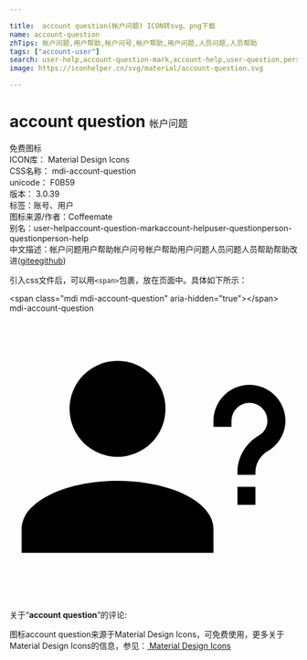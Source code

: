 ```yaml
---

title:  account question(帐户问题) ICON转svg、png下载
name: account-question
zhTips: 帐户问题,用户帮助,帐户问号,帐户帮助,用户问题,人员问题,人员帮助
tags: ["account-user"]
search: user-help,account-question-mark,account-help,user-question,person-question,person-help
image: https://iconhelper.cn/svg/material/account-question.svg

---
```


# account question  <small style="font-size: 60%;font-weight: 100">帐户问题</small>


<div class="detail-page">
<p>
<span><span class="badge-success badge">免费图标</span> </span>
<br/>
<span>
ICON库：
<span class="badge-secondary badge">Material Design Icons</span> 
</span>
<br/>
<span>
CSS名称：
<span class="badge-secondary badge">mdi-account-question</span> 
</span>
<br/>
<span>
unicode：
<span class="badge-secondary badge">F0B59</span> 
<copy-btn content='F0B59' btn-title=""></copy-btn>
<copy-btn :content='String.fromCodePoint(parseInt("F0B59", 16))' btn-title="复制U"></copy-btn>
</span>
<br/>
<span>
版本：
<span class="badge-secondary badge">3.0.39</span> 
</span><br/><span>标签：<span class="badge-light badge"><router-link to="/tags/account-user.html">账号、用户</router-link></span></span>
<br/>
<span>图标来源/作者：<span class="badge-light badge">Coffeemate</span></span> 
<br/>
<span>别名：<span class="badge-light badge">user-help</span><span class="badge-light badge">account-question-mark</span><span class="badge-light badge">account-help</span><span class="badge-light badge">user-question</span><span class="badge-light badge">person-question</span><span class="badge-light badge">person-help</span></span><br/><span class="zh-detail">中文描述：<span class="badge-primary badge">帐户问题</span><span class="badge-primary badge">用户帮助</span><span class="badge-primary badge">帐户问号</span><span class="badge-primary badge">帐户帮助</span><span class="badge-primary badge">用户问题</span><span class="badge-primary badge">人员问题</span><span class="badge-primary badge">人员帮助</span><span class="help-link"><span>帮助改进</span>(<a href="https://gitee.com/liuwave/icon-helper/edit/master/json/material/account-question.json" target="_blank" rel="noopener noreferrer">gitee</a><a href="https://github.com/liuwave/icon-helper/edit/master/json/material/account-question.json" target="_blank" rel="noopener noreferrer">github</a></span>)</span><br/>
</p>
</div>
<div class="alert alert-dark">
  <i class="mdi mdi-account-question mdi-48px"></i>
  <i class="mdi mdi-account-question mdi-36px"></i>
  <i class="mdi mdi-account-question mdi-24px"></i>
  <i class="mdi mdi-account-question mdi-18px"></i>
</div>
<div>
  <p>引入css文件后，可以用<code>&lt;span&gt;</code>包裹，放在页面中。具体如下所示：    
  </p>
  <div class="alert alert-primary" style="font-size: 14px">
    &lt;span class="mdi mdi-account-question" aria-hidden="true"&gt;&lt;/span&gt;
    <copy-btn content='<span class="mdi mdi-account-question" aria-hidden="true"></span>'></copy-btn>
  </div>
  <div class="alert alert-secondary">
    <i class="mdi mdi-account-question"
    style="font-size: 24px"
    aria-hidden="true"></i> mdi-account-question
    <copy-btn content="mdi-account-question" btn-title="复制图标名称"></copy-btn>
  </div>
</div>
<div id="svg" class="svg-wrap">
<svg xmlns="http://www.w3.org/2000/svg" viewBox="0 0 24 24"><path d="M13,8A4,4 0 0,1 9,12A4,4 0 0,1 5,8A4,4 0 0,1 9,4A4,4 0 0,1 13,8M17,18V20H1V18C1,15.79 4.58,14 9,14C13.42,14 17,15.79 17,18M20.5,14.5V16H19V14.5H20.5M18.5,9.5H17V9A3,3 0 0,1 20,6A3,3 0 0,1 23,9C23,9.97 22.5,10.88 21.71,11.41L21.41,11.6C20.84,12 20.5,12.61 20.5,13.3V13.5H19V13.3C19,12.11 19.6,11 20.59,10.35L20.88,10.16C21.27,9.9 21.5,9.47 21.5,9A1.5,1.5 0 0,0 20,7.5A1.5,1.5 0 0,0 18.5,9V9.5Z" /></svg>
</div>
<detail full-name='mdi-account-question'></detail>
<div class="icon-detail__container">
<p>关于“<b>account question</b>”的评论:</p>
</div>
<Vssue title="关于“account question”的评论" />    
<div><p>图标account question来源于Material Design Icons，可免费使用，更多关于 Material Design Icons的信息，参见：<a target="_blank" href="https://iconhelper.cn/material.html"> Material Design Icons</a>
</p></div>
